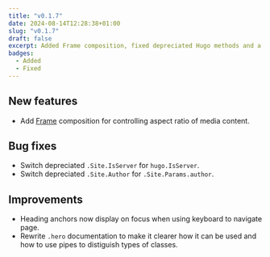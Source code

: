 ```yaml
---
title: "v0.1.7"
date: 2024-08-14T12:28:38+01:00
slug: "v0.1.7"
draft: false
excerpt: Added Frame composition, fixed depreciated Hugo methods and a few other improvements.
badges: 
  - Added
  - Fixed
---
```


## New features

- Add [Frame](/compositions/#frame) composition for controlling aspect ratio of media content.

## Bug fixes 

- Switch depreciated `.Site.IsServer` for `hugo.IsServer`.
- Switch depreciated `.Site.Author` for `.Site.Params.author`.

## Improvements

- Heading anchors now display on focus when using keyboard to navigate page.
-  Rewrite `.hero` documentation to make it clearer how it can be used and how to use pipes to distiguish types of classes.